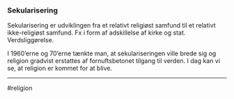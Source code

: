 ### Sekularisering

Sekularisering er udviklingen fra et relativt religiøst samfund til et relativt ikke-religiøst samfund. Fx i form af adskillelse af kirke og stat. Verdsliggørelse.

I 1960’erne og 70’erne tænkte man, at sekulariseringen ville brede sig og religion gradvist erstattes af fornuftsbetonet tilgang til verden. I dag kan vi se, at religion er kommet for at blive.

---
#religion